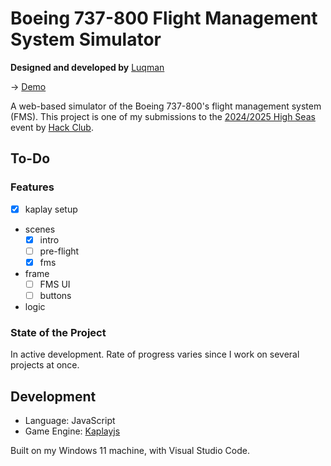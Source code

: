 # Boeing 737-800 Flight Management System Simulator

**Designed and developed by** [Luqman](https://theluqmn.github.io)

→ [Demo](https://theluqmn.github.io/737fms/)

A web-based simulator of the Boeing 737-800's flight management system (FMS). This project is one of my submissions to the [2024/2025 High Seas](https://highseas.hackclub.com/) event by [Hack Club](https://hackclub.com/).

## To-Do

### Features

- [x] kaplay setup
- scenes
  - [x] intro
  - [ ] pre-flight
  - [x] fms
- frame
  - [ ] FMS UI
  - [ ] buttons
- logic

### State of the Project

In active development. Rate of progress varies since I work on several projects at once.

## Development

- Language: JavaScript
- Game Engine: [Kaplayjs](https://github.com/kaplayjs/kaplay)

Built on my Windows 11 machine, with Visual Studio Code.

